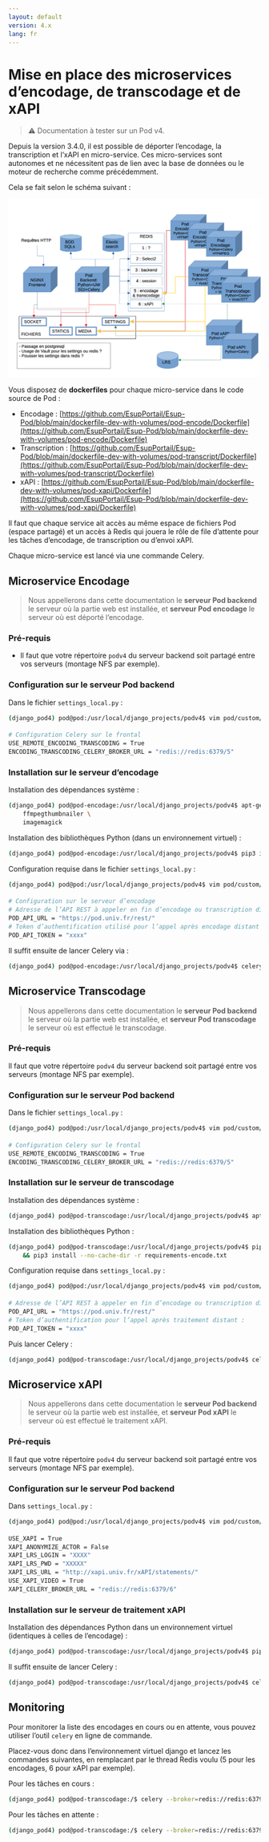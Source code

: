 ```yaml
---
layout: default
version: 4.x
lang: fr
---
```


# Mise en place des microservices d’encodage, de transcodage et de xAPI

> ⚠️ Documentation à tester sur un Pod v4.

Depuis la version 3.4.0, il est possible de déporter l’encodage, la transcription et l’xAPI en micro-service. Ces micro-services sont autonomes et ne nécessitent pas de lien avec la base de données ou le moteur de recherche comme précédemment.

Cela se fait selon le schéma suivant :

![Schéma de fonctionnement](microservices_screens/microservices1.png)

Vous disposez de **dockerfiles** pour chaque micro-service dans le code source de Pod :

- Encodage : [https://github.com/EsupPortail/Esup-Pod/blob/main/dockerfile-dev-with-volumes/pod-encode/Dockerfile](https://github.com/EsupPortail/Esup-Pod/blob/main/dockerfile-dev-with-volumes/pod-encode/Dockerfile)
- Transcription : [https://github.com/EsupPortail/Esup-Pod/blob/main/dockerfile-dev-with-volumes/pod-transcript/Dockerfile](https://github.com/EsupPortail/Esup-Pod/blob/main/dockerfile-dev-with-volumes/pod-transcript/Dockerfile)
- xAPI : [https://github.com/EsupPortail/Esup-Pod/blob/main/dockerfile-dev-with-volumes/pod-xapi/Dockerfile](https://github.com/EsupPortail/Esup-Pod/blob/main/dockerfile-dev-with-volumes/pod-xapi/Dockerfile)

Il faut que chaque service ait accès au même espace de fichiers Pod (espace partagé) et un accès à Redis qui jouera le rôle de file d’attente pour les tâches d’encodage, de transcription ou d’envoi xAPI.

Chaque micro-service est lancé via une commande Celery.

## Microservice Encodage

> Nous appellerons dans cette documentation le **serveur Pod backend** le serveur où la partie web est installée, et **serveur Pod encodage** le serveur où est déporté l’encodage.

### Pré-requis

- Il faut que votre répertoire `podv4` du serveur backend soit partagé entre vos serveurs (montage NFS par exemple).

### Configuration sur le serveur Pod backend

Dans le fichier `settings_local.py` :

```bash
(django_pod4) pod@pod:/usr/local/django_projects/podv4$ vim pod/custom/settings_local.py

# Configuration Celery sur le frontal
USE_REMOTE_ENCODING_TRANSCODING = True
ENCODING_TRANSCODING_CELERY_BROKER_URL = "redis://redis:6379/5"
```

### Installation sur le serveur d’encodage

Installation des dépendances système :

```bash
(django_pod4) pod@pod-encodage:/usr/local/django_projects/podv4$ apt-get update && apt-get install -y ffmpeg \
    ffmpegthumbnailer \
    imagemagick
```

Installation des bibliothèques Python (dans un environnement virtuel) :

```bash
(django_pod4) pod@pod-encodage:/usr/local/django_projects/podv4$ pip3 install --no-cache-dir -r requirements-encode.txt
```

Configuration requise dans le fichier `settings_local.py` :

```bash
(django_pod4) pod@pod:/usr/local/django_projects/podv4$ vim pod/custom/settings_local.py

# Configuration sur le serveur d’encodage
# Adresse de l’API REST à appeler en fin d’encodage ou transcription distante :
POD_API_URL = "https://pod.univ.fr/rest/"
# Token d’authentification utilisé pour l’appel après encodage distant ou transcription
POD_API_TOKEN = "xxxx"
```

Il suffit ensuite de lancer Celery via :

```bash
(django_pod4) pod@pod-encodage:/usr/local/django_projects/podv4$ celery -A pod.video_encode_transcript.encoding_tasks worker -l INFO -Q encoding --concurrency 1 -n encode
```

## Microservice Transcodage

> Nous appellerons dans cette documentation le **serveur Pod backend** le serveur où la partie web est installée, et **serveur Pod transcodage** le serveur où est effectué le transcodage.

### Pré-requis

Il faut que votre répertoire `podv4` du serveur backend soit partagé entre vos serveurs (montage NFS par exemple).

### Configuration sur le serveur Pod backend

Dans le fichier `settings_local.py` :

```bash
(django_pod4) pod@pod:/usr/local/django_projects/podv4$ vim pod/custom/settings_local.py

# Configuration Celery sur le frontal
USE_REMOTE_ENCODING_TRANSCODING = True
ENCODING_TRANSCODING_CELERY_BROKER_URL = "redis://redis:6379/5"
```

### Installation sur le serveur de transcodage

Installation des dépendances système :

```bash
(django_pod4) pod@pod-transcodage:/usr/local/django_projects/podv4$ apt-get update && apt-get install -y sox libsox-fmt-mp3
```

Installation des bibliothèques Python :

```bash
(django_pod4) pod@pod-transcodage:/usr/local/django_projects/podv4$ pip3 install --no-cache-dir -r requirements-transcripts.txt \
    && pip3 install --no-cache-dir -r requirements-encode.txt
```

Configuration requise dans `settings_local.py` :

```bash
(django_pod4) pod@pod:/usr/local/django_projects/podv4$ vim pod/custom/settings_local.py

# Adresse de l’API REST à appeler en fin d’encodage ou transcription distante :
POD_API_URL = "https://pod.univ.fr/rest/"
# Token d’authentification pour l’appel après traitement distant :
POD_API_TOKEN = "xxxx"
```

Puis lancer Celery :

```bash
(django_pod4) pod@pod-transcodage:/usr/local/django_projects/podv4$ celery -A pod.video_encode_transcript.transcripting_tasks worker -l INFO -Q transcripting --concurrency 1 -n transcript
```

## Microservice xAPI

> Nous appellerons dans cette documentation le **serveur Pod backend** le serveur où la partie web est installée, et **serveur Pod xAPI** le serveur où est effectué le traitement xAPI.

### Pré-requis

Il faut que votre répertoire `podv4` du serveur backend soit partagé entre vos serveurs (montage NFS par exemple).

### Configuration sur le serveur Pod backend

Dans `settings_local.py` :

```bash
(django_pod4) pod@pod:/usr/local/django_projects/podv4$ vim pod/custom/settings_local.py

USE_XAPI = True
XAPI_ANONYMIZE_ACTOR = False
XAPI_LRS_LOGIN = "XXXX"
XAPI_LRS_PWD = "XXXXX"
XAPI_LRS_URL = "http://xapi.univ.fr/xAPI/statements/"
USE_XAPI_VIDEO = True
XAPI_CELERY_BROKER_URL = "redis://redis:6379/6"
```

### Installation sur le serveur de traitement xAPI

Installation des dépendances Python dans un environnement virtuel (identiques à celles de l’encodage) :

```bash
(django_pod4) pod@pod-transcodage:/usr/local/django_projects/podv4$ pip3 install --no-cache-dir -r requirements-encode.txt
```

Il suffit ensuite de lancer Celery :

```bash
(django_pod4) pod@pod-transcodage:/usr/local/django_projects/podv4$ celery -A pod.xapi.xapi_tasks worker -l INFO -Q xapi --concurrency 1 -n xapi
```

## Monitoring

Pour monitorer la liste des encodages en cours ou en attente, vous pouvez utiliser l’outil `celery` en ligne de commande.

Placez-vous donc dans l’environnement virtuel django et lancez les commandes suivantes, en remplacant <ID> par le thread Redis voulu (5 pour les encodages, 6 pour xAPI par exemple).

Pour les tâches en cours :

```bash
(django_pod4) pod@pod-transcodage:/$ celery --broker=redis://redis:6379/<ID> inspect active
```

Pour les tâches en attente :

```bash
(django_pod4) pod@pod-transcodage:/$ celery --broker=redis://redis:6379/<ID> inspect reserved
```
